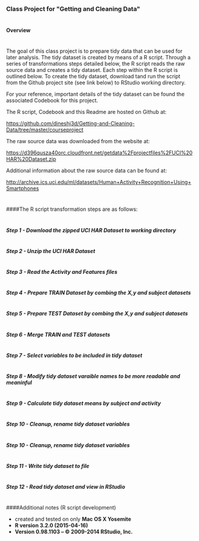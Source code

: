 
### Class Project for "Getting and Cleaning Data"
#
#### Overview
#
The goal of this class project is to prepare tidy data that can be used for later analysis. The tidy dataset is created by means of a R script. Through a series of transformations steps detailed below, the R script reads the raw source data and creates a tidy dataset. Each step within the R script is outlined below. To create the tidy dataset, download tand run the script from the Github project site (see link below) to RStudio working directory.

For your reference, important details of the tidy dataset can be found the associated Codebook for this project.

The R script, Codebook and this Readme are hosted on Github at:

https://github.com/dineshj3d/Getting-and-Cleaning-Data/tree/master/courseproject

The raw source data was downloaded from the website at:

https://d396qusza40orc.cloudfront.net/getdata%2Fprojectfiles%2FUCI%20HAR%20Dataset.zip

Additional information about the raw source data can be found at:

http://archive.ics.uci.edu/ml/datasets/Human+Activity+Recognition+Using+Smartphones 

#
#
#
####The R script transformation steps are as follows:

#
#
##### Step 1 - Download the zipped *UCI HAR Dataset* to working directory
#
#
#
##### Step 2 - Unzip the *UCI HAR Dataset*
#
#
#
##### Step 3 - Read the Activity and Features files
#
#
#
##### Step 4 - Prepare TRAIN Dataset by combing the X,y and subject datasets
#
#
#
##### Step 5 - Prepare TEST Dataset by combing the X,y and subject datasets
#
#
#
##### Step 6 - Merge TRAIN and TEST datasets 
#
#
#
##### Step 7 - Select variables to be included in tidy dataset 
#
#
#
##### Step 8 - Modify tidy dataset varaible names to be more readable and meaninful
#
#
#
##### Step 9 - Calculate tidy dataset means by subject and activity
#
#
#
##### Step 10 - Cleanup, rename tidy dataset variables  
#
#
#
##### Step 10 - Cleanup, rename tidy dataset variables 
#
#
#
##### Step 11 - Write tidy dataset to file
#
#
#
#####   Step 12 - Read tidy dataset and view in RStudio
#
#
#
#
####Additional notes (R script development)
- created and tested on only **Mac OS X Yosemite**
- **R version 3.2.0 (2015-04-16)**
- **Version 0.98.1103 – © 2009-2014 RStudio, Inc.**